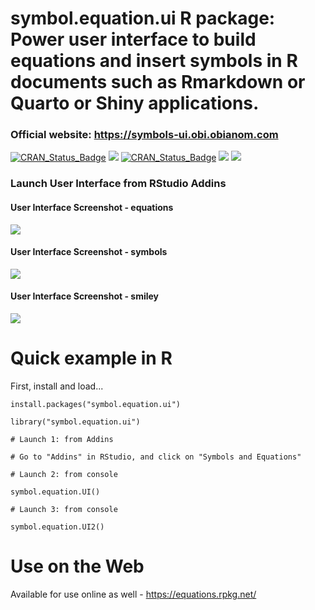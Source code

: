 # symbol.equation.ui R package: Power user interface to build equations and insert symbols in R documents such as Rmarkdown or Quarto or Shiny applications.

### Official website: https://symbols-ui.obi.obianom.com

[![CRAN\_Status\_Badge](https://img.shields.io/badge/rPkgNet-published-orange)](https://rnetwork.obi.obianom.com/package/symbol.equation.ui) <img src="https://rpkg.net/pub-age/symbol.equation.ui"> [![CRAN\_Status\_Badge](https://www.r-pkg.org/badges/version/symbol.equation.ui)](https://cran.r-project.org/package=symbol.equation.ui) [![](https://cranlogs.r-pkg.org/badges/symbol.equation.ui)](https://cran.r-project.org/package=symbol.equation.ui) [![](https://cranlogs.r-pkg.org/badges/grand-total/symbol.equation.ui)](https://cran.r-project.org/package=symbol.equation.ui)


### Launch User Interface from RStudio Addins

#### User Interface Screenshot - equations

![](https://symbols-ui.obi.obianom.com/assets/equationrpkg1.png)


#### User Interface Screenshot - symbols

![](https://symbols-ui.obi.obianom.com/equationrpkg2.png)

#### User Interface Screenshot - smiley

![](https://symbols-ui.obi.obianom.com/equationrpkg3.png)



# Quick example in R 

First, install and load...

```
install.packages("symbol.equation.ui")

library("symbol.equation.ui")

# Launch 1: from Addins

# Go to "Addins" in RStudio, and click on "Symbols and Equations"

# Launch 2: from console

symbol.equation.UI()

# Launch 3: from console

symbol.equation.UI2()

```


# Use on the Web

Available for use online as well  - https://equations.rpkg.net/

